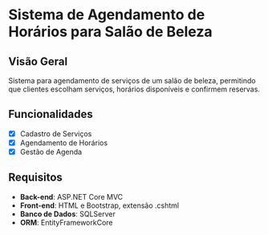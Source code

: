 # Sistema de Agendamento de Horários para Salão de Beleza

## Visão Geral

Sistema para agendamento de serviços de um salão de beleza, permitindo que clientes escolham serviços, horários disponíveis e confirmem reservas.

## Funcionalidades

- [x] Cadastro de Serviços
- [x] Agendamento de Horários
- [x] Gestão de Agenda

## Requisitos

- **Back-end**: ASP.NET Core MVC
- **Front-end**: HTML e Bootstrap, extensão .cshtml
- **Banco de Dados**: SQLServer
- **ORM**: EntityFrameworkCore
